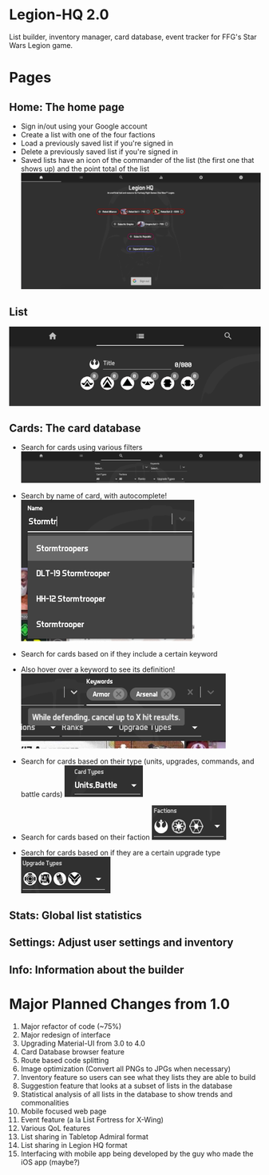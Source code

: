 # Legion-HQ 2.0
List builder, inventory manager, card database, event tracker for FFG's Star Wars Legion game.

# Pages

## Home: The home page
- Sign in/out using your Google account
- Create a list with one of the four factions
- Load a previously saved list if you're signed in
- Delete a previously saved list if you're signed in
- Saved lists have an icon of the commander of the list (the first one that shows up) and the point total of the list
![Screenshot](images/Home.png)

## List
![Screenshot](images/List.png)

## Cards: The card database
- Search for cards using various filters
![Screenshot](images/Cards.png)

- Search by name of card, with autocomplete!
![Screenshot](images/CardsName.png)

- Search for cards based on if they include a certain keyword
- Also hover over a keyword to see its definition!
![Screenshot](images/CardsKeywords.png)

- Search for cards based on their type (units, upgrades, commands, and battle cards)
![Screenshot](images/CardsCardTypes.png)

- Search for cards based on their faction
![Screenshot](images/CardsFactions.png)

- Search for cards based on if they are a certain upgrade type
![Screenshot](images/CardsUpgradeTypes.png)

## Stats: Global list statistics

## Settings: Adjust user settings and inventory

## Info: Information about the builder


# Major Planned Changes from 1.0

1. Major refactor of code (~75%)
2. Major redesign of interface
3. Upgrading Material-UI from 3.0 to 4.0
4. Card Database browser feature
5. Route based code splitting
6. Image optimization (Convert all PNGs to JPGs when necessary)
7. Inventory feature so users can see what they lists they are able to build
8. Suggestion feature that looks at a subset of lists in the database
9. Statistical analysis of all lists in the database to show trends and commonalities
10. Mobile focused web page
11. Event feature (a la List Fortress for X-Wing)
12. Various QoL features
13. List sharing in Tabletop Admiral format
14. List sharing in Legion HQ format
15. Interfacing with mobile app being developed by the guy who made the iOS app (maybe?)
